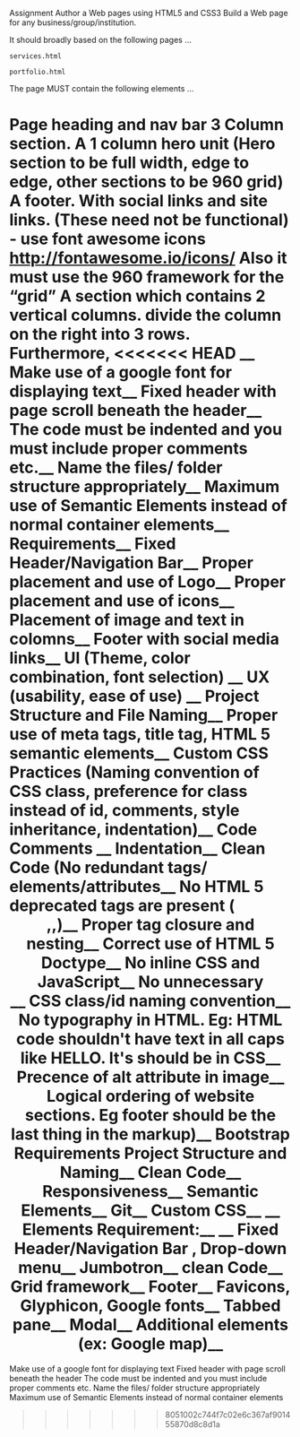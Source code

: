 Assignment
Author a Web pages using HTML5 and CSS3
Build a Web page for any business/group/institution.

It should broadly based on the following pages …

    services.html

    portfolio.html

The page MUST contain the following elements …

Page heading and nav bar
3 Column section.
A 1 column hero unit (Hero section to be full width, edge to edge, other sections to be 960 grid)
A footer. With social links and site links. (These need not be functional) - use font awesome icons http://fontawesome.io/icons/
Also it must use the 960 framework for the “grid”
A section which contains 2 vertical columns. divide the column on the right into 3 rows.
Furthermore,
<<<<<<< HEAD
__
Make use of a google font for displaying text__
Fixed header with page scroll beneath the header__
The code must be indented and you must include proper comments etc.__
Name the files/ folder structure appropriately__
Maximum use of Semantic Elements instead of normal container elements__
Requirements__
Fixed Header/Navigation Bar__
Proper placement and use of Logo__
Proper placement and use of icons__
Placement of image and text in colomns__
Footer with  social media links__
UI (Theme, color combination, font selection) __
UX (usability, ease of use) __
Project Structure and File Naming__
Proper use of meta tags, title tag, HTML 5 semantic elements__
Custom CSS Practices (Naming convention of CSS class, preference for class instead of id, comments, style inheritance, indentation)__
Code Comments __
Indentation__
Clean Code (No redundant tags/ elements/attributes__
No HTML 5 deprecated tags are present (<center>,<font>,<frame>)__
Proper tag closure and nesting__
Correct use of HTML 5 Doctype__
No inline CSS and JavaScript__
No unnecessary <div> __
CSS class/id naming convention__
No typography in HTML. Eg: HTML code shouldn't have text in all caps like  HELLO.  It's should be in CSS__
Precence of alt attribute in image__
Logical ordering of website sections. Eg footer should be the last thing in the markup)__
Bootstrap Requirements
Project Structure and Naming__
Clean Code__
Responsiveness__
Semantic Elements__
Git__
Custom CSS__
__
Elements Requirement:__
__
Fixed Header/Navigation Bar , Drop-down menu__
Jumbotron__
clean Code__
Grid framework__
Footer__
Favicons, Glyphicon, Google fonts__
Tabbed pane__
Modal__
Additional elements (ex: Google map)__
=======

Make use of a google font for displaying text
Fixed header with page scroll beneath the header
The code must be indented and you must include proper comments etc.
Name the files/ folder structure appropriately
Maximum use of Semantic Elements instead of normal container elements
>>>>>>> 8051002c744f7c02e6c367af901455870d8c8d1a
